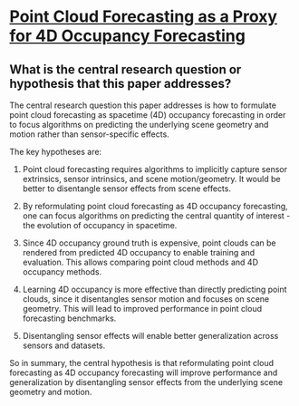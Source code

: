 # [Point Cloud Forecasting as a Proxy for 4D Occupancy Forecasting](https://arxiv.org/abs/2302.13130)

## What is the central research question or hypothesis that this paper addresses?

 The central research question this paper addresses is how to formulate point cloud forecasting as spacetime (4D) occupancy forecasting in order to focus algorithms on predicting the underlying scene geometry and motion rather than sensor-specific effects. 

The key hypotheses are:

1. Point cloud forecasting requires algorithms to implicitly capture sensor extrinsics, sensor intrinsics, and scene motion/geometry. It would be better to disentangle sensor effects from scene effects.

2. By reformulating point cloud forecasting as 4D occupancy forecasting, one can focus algorithms on predicting the central quantity of interest - the evolution of occupancy in spacetime. 

3. Since 4D occupancy ground truth is expensive, point clouds can be rendered from predicted 4D occupancy to enable training and evaluation. This allows comparing point cloud methods and 4D occupancy methods.

4. Learning 4D occupancy is more effective than directly predicting point clouds, since it disentangles sensor motion and focuses on scene geometry. This will lead to improved performance in point cloud forecasting benchmarks.

5. Disentangling sensor effects will enable better generalization across sensors and datasets.

So in summary, the central hypothesis is that reformulating point cloud forecasting as 4D occupancy forecasting will improve performance and generalization by disentangling sensor effects from the underlying scene geometry and motion.
